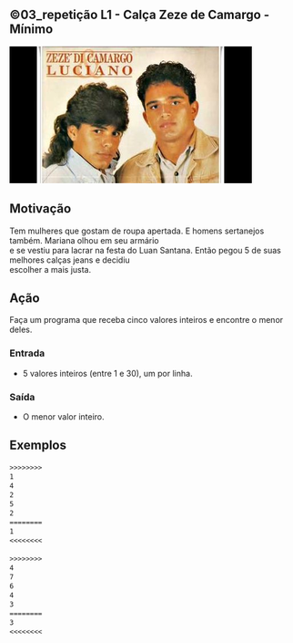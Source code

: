 ## ©03_repetição L1 - Calça Zeze de Camargo - Mínimo


![](__capa.jpg)

## Motivação

Tem mulheres que gostam de roupa apertada. E homens sertanejos também. Mariana olhou em seu armário  
e se vestiu para lacrar na festa do Luan Santana. Então pegou 5 de suas melhores calças jeans e decidiu  
escolher a mais justa.  

## Ação

Faça um programa que receba cinco valores inteiros e encontre o menor deles.  

### Entrada

*   5 valores inteiros (entre 1 e 30), um por linha.

### Saída

*   O menor valor inteiro.  

## Exemplos

```
>>>>>>>>
1
4
2
5
2
========
1
<<<<<<<<

>>>>>>>>
4
7
6
4
3
========
3
<<<<<<<<
```

